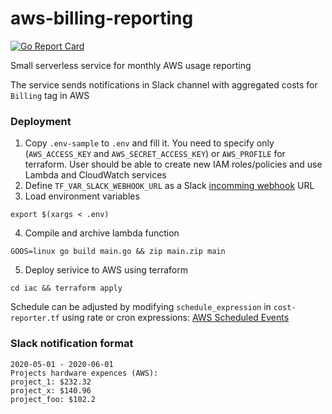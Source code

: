 # aws-billing-reporting
[![Go Report Card](https://goreportcard.com/badge/github.com/wisprp/aws-billing-reporting)](https://github.com/wisprp/aws-billing-reporting)

Small serverless service for monthly AWS usage reporting

The service sends notifications in Slack channel with aggregated costs for `Billing` tag in AWS

### Deployment

1. Copy `.env-sample` to `.env` and fill it. You need to specify only (`AWS_ACCESS_KEY` and `AWS_SECRET_ACCESS_KEY`) or `AWS_PROFILE` for terraform. User should be able to create new IAM roles/policies and use Lambda and CloudWatch services
2. Define `TF_VAR_SLACK_WEBHOOK_URL` as a Slack [incomming webhook](https://api.slack.com/messaging/webhooks) URL 
3. Load environment variables

```export $(xargs < .env)```

4. Compile and archive lambda function

 ```GOOS=linux go build main.go && zip main.zip main```

5. Deploy serivice to AWS using terraform 

```cd iac && terraform apply```


Schedule can be adjusted by modifying `schedule_expression` in `cost-reporter.tf` using rate or cron expressions: [AWS Scheduled Events](https://docs.aws.amazon.com/AmazonCloudWatch/latest/events/ScheduledEvents.html)


### Slack notification format

```
2020-05-01 - 2020-06-01
Projects hardware expences (AWS):
project_1: $232.32
project_x: $140.96
project_foo: $102.2
```